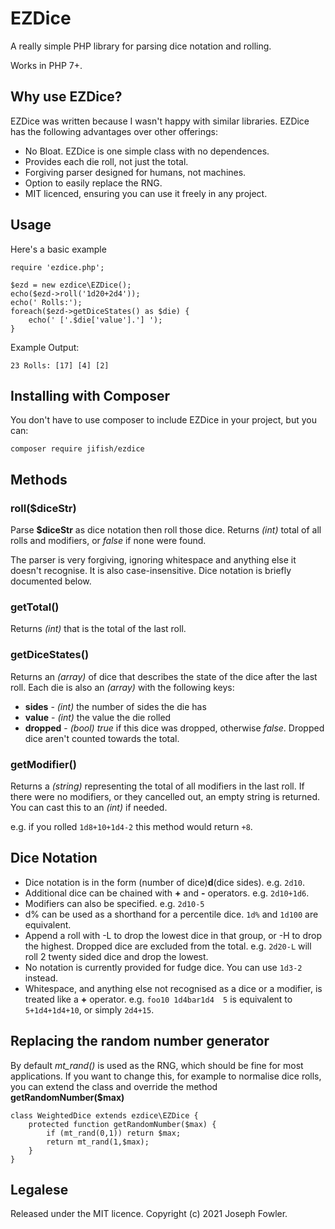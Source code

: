 # EZDice

A really simple PHP library for parsing dice notation and rolling.

Works in PHP 7+.

## Why use EZDice?

EZDice was written because I wasn't happy with similar libraries. EZDice has the following advantages over other offerings:

- No Bloat. EZDice is one simple class with no dependences.
- Provides each die roll, not just the total.
- Forgiving parser designed for humans, not machines.
- Option to easily replace the RNG.
- MIT licenced, ensuring you can use it freely in any project.

## Usage

Here's a basic example

```
require 'ezdice.php';

$ezd = new ezdice\EZDice();
echo($ezd->roll('1d20+2d4'));
echo(' Rolls:');
foreach($ezd->getDiceStates() as $die) {
    echo(' ['.$die['value'].'] ');
}
```

Example Output:
```
23 Rolls: [17] [4] [2]
```

## Installing with Composer

You don't have to use composer to include EZDice in your project, but you can:

`composer require jifish/ezdice`

## Methods

### roll($diceStr)

Parse **$diceStr** as dice notation then roll those dice. Returns *(int)* total of all rolls and modifiers, or *false* if none were found.

The parser is very forgiving, ignoring whitespace and anything else it doesn't recognise. It is also case-insensitive. Dice notation is briefly documented below.

### getTotal()

Returns *(int)* that is the total of the last roll.

### getDiceStates()

Returns an *(array)* of dice that describes the state of the dice after the last roll. Each die is also an *(array)* with the following keys:

- **sides** - *(int)* the number of sides the die has
- **value** - *(int)* the value the die rolled
- **dropped** - *(bool)* *true* if this dice was dropped, otherwise *false*. Dropped dice aren't counted towards the total.

### getModifier()

Returns a *(string)* representing the total of all modifiers in the last roll. If there were no modifiers, or they cancelled out, an empty string is returned. You can cast this to an *(int)* if needed.

e.g. if you rolled `1d8+10+1d4-2` this method would return `+8`.

## Dice Notation

- Dice notation is in the form (number of dice)**d**(dice sides). e.g. `2d10`.
- Additional dice can be chained with **+** and **-** operators. e.g. `2d10+1d6`.
- Modifiers can also be specified. e.g. `2d10-5`
- d% can be used as a shorthand for a percentile dice. `1d%` and `1d100` are equivalent.
- Append a roll with -L to drop the lowest dice in that group, or -H to drop the highest. Dropped dice are excluded from the total. e.g. `2d20-L` will roll 2 twenty sided dice and drop the lowest.
- No notation is currently provided for fudge dice. You can use `1d3-2` instead.
- Whitespace, and anything else not recognised as a dice or a modifier, is treated like a **+** operator. e.g. `foo10 1d4bar1d4  5` is equivalent to `5+1d4+1d4+10`, or simply `2d4+15`.

## Replacing the random number generator

By default *mt_rand()* is used as the RNG, which should be fine for most applications. If you want to change this, for example to normalise dice rolls, you can extend the class and override the method **getRandomNumber($max)**

```
class WeightedDice extends ezdice\EZDice {
    protected function getRandomNumber($max) {
        if (mt_rand(0,1)) return $max;
        return mt_rand(1,$max);
    }
}
```

## Legalese

Released under the MIT licence. Copyright (c) 2021 Joseph Fowler.
